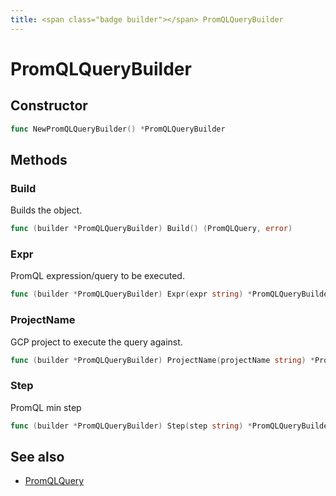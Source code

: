 ```yaml
---
title: <span class="badge builder"></span> PromQLQueryBuilder
---
```

# <span class="badge builder"></span> PromQLQueryBuilder

## Constructor

```go
func NewPromQLQueryBuilder() *PromQLQueryBuilder
```
## Methods

### <span class="badge object-method"></span> Build

Builds the object.

```go
func (builder *PromQLQueryBuilder) Build() (PromQLQuery, error)
```

### <span class="badge object-method"></span> Expr

PromQL expression/query to be executed.

```go
func (builder *PromQLQueryBuilder) Expr(expr string) *PromQLQueryBuilder
```

### <span class="badge object-method"></span> ProjectName

GCP project to execute the query against.

```go
func (builder *PromQLQueryBuilder) ProjectName(projectName string) *PromQLQueryBuilder
```

### <span class="badge object-method"></span> Step

PromQL min step

```go
func (builder *PromQLQueryBuilder) Step(step string) *PromQLQueryBuilder
```

## See also

 * <span class="badge object-type-struct"></span> [PromQLQuery](./object-PromQLQuery.md)
